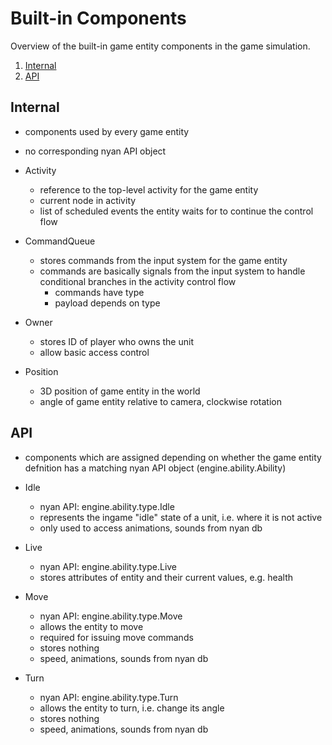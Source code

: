 # Built-in Components

Overview of the built-in game entity components in the game simulation.

1. [Internal](#internal)
2. [API](#api)


## Internal

- components used by every game entity
- no corresponding nyan API object

- Activity
  - reference to the top-level activity for the game entity
  - current node in activity
  - list of scheduled events the entity waits for to continue the control flow
- CommandQueue
  - stores commands from the input system for the game entity
  - commands are basically signals from the input system to handle conditional branches in the activity control flow
    - commands have type
    - payload depends on type
- Owner
  - stores ID of player who owns the unit
  - allow basic access control
- Position
  - 3D position of game entity in the world
  - angle of game entity relative to camera, clockwise rotation

## API

- components which are assigned depending on whether the game entity defnition has a matching nyan API object (engine.ability.Ability)

- Idle
  - nyan API: engine.ability.type.Idle
  - represents the ingame "idle" state of a unit, i.e. where it is not active
  - only used to access animations, sounds from nyan db
- Live
  - nyan API: engine.ability.type.Live
  - stores attributes of entity and their current values, e.g. health
- Move
  - nyan API: engine.ability.type.Move
  - allows the entity to move
  - required for issuing move commands
  - stores nothing
  - speed, animations, sounds from nyan db
- Turn
  - nyan API: engine.ability.type.Turn
  - allows the entity to turn, i.e. change its angle
  - stores nothing
  - speed, animations, sounds from nyan db
